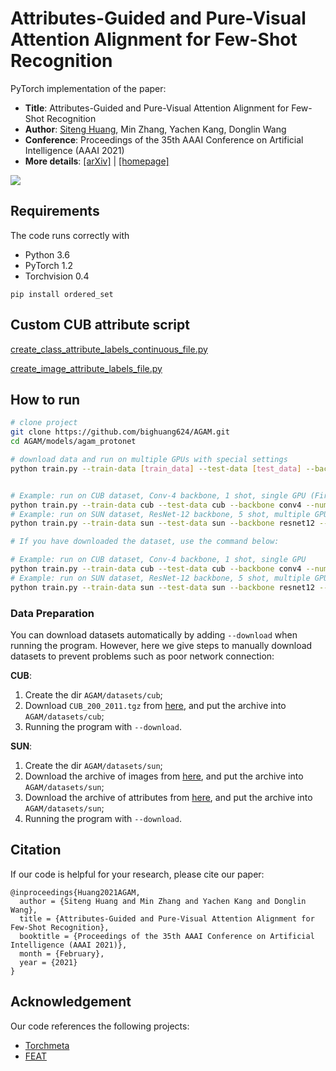# Attributes-Guided and Pure-Visual Attention Alignment for Few-Shot Recognition

PyTorch implementation of the paper:

* **Title**: Attributes-Guided and Pure-Visual Attention Alignment for Few-Shot Recognition
* **Author**: [Siteng Huang](https://kyonhuang.top/), Min Zhang, Yachen Kang, Donglin Wang
* **Conference**: Proceedings of the 35th AAAI Conference on Artificial Intelligence (AAAI 2021)
* **More details**: [[arXiv]](https://arxiv.org/abs/2009.04724) | [[homepage]](https://kyonhuang.top/publication/attributes-guided-attention-module)

![](https://kyonhuang.top/files/AGAM/AGAM-model-structure.png)

## Requirements

The code runs correctly with

* Python 3.6
* PyTorch 1.2
* Torchvision 0.4

```shell
pip install ordered_set
```

## Custom CUB attribute script

[create_class_attribute_labels_continuous_file.py](https://github.com/e96031413/AGAM/blob/master/create_class_attribute_labels_continuous_file.py)

[create_image_attribute_labels_file.py](https://github.com/e96031413/AGAM/blob/master/create_image_attribute_labels_file.py)



## How to run

```bash
# clone project
git clone https://github.com/bighuang624/AGAM.git
cd AGAM/models/agam_protonet

# download data and run on multiple GPUs with special settings
python train.py --train-data [train_data] --test-data [test_data] --backbone [backbone] --num-shots [num_shots] --train-tasks [train_tasks] --semantic-type [semantic_type] --multi-gpu --download


# Example: run on CUB dataset, Conv-4 backbone, 1 shot, single GPU (First time training with --download to get the dataset)
python train.py --train-data cub --test-data cub --backbone conv4 --num-shots 1 --train-tasks 50000 --semantic-type class_attributes --download
# Example: run on SUN dataset, ResNet-12 backbone, 5 shot, multiple GPUs (First time training with --download to get the dataset)
python train.py --train-data sun --test-data sun --backbone resnet12 --num-shots 5 --train-tasks 40000  --semantic-type image_attributes --multi-gpu --download

# If you have downloaded the dataset, use the command below:

# Example: run on CUB dataset, Conv-4 backbone, 1 shot, single GPU
python train.py --train-data cub --test-data cub --backbone conv4 --num-shots 1 --train-tasks 50000 --semantic-type class_attributes
# Example: run on SUN dataset, ResNet-12 backbone, 5 shot, multiple GPUs
python train.py --train-data sun --test-data sun --backbone resnet12 --num-shots 5 --train-tasks 40000  --semantic-type image_attributes --multi-gpu
```

### Data Preparation

You can download datasets automatically by adding `--download` when running the program. However, here we give steps to manually download datasets to prevent problems such as poor network connection:

**CUB**:

1. Create the dir `AGAM/datasets/cub`;
2. Download `CUB_200_2011.tgz` from [here](https://drive.google.com/file/d/1hbzc_P1FuxMkcabkgn9ZKinBwW683j45/view), and put the archive into `AGAM/datasets/cub`;
3. Running the program with `--download`.

**SUN**:

1. Create the dir `AGAM/datasets/sun`;
2. Download the archive of images from [here](http://cs.brown.edu/~gmpatter/Attributes/SUNAttributeDB_Images.tar.gz), and put the archive into `AGAM/datasets/sun`;
3. Download the archive of attributes from [here](http://cs.brown.edu/~gmpatter/Attributes/SUNAttributeDB.tar.gz), and put the archive into `AGAM/datasets/sun`;
4. Running the program with `--download`.

## Citation

If our code is helpful for your research, please cite our paper:

```
@inproceedings{Huang2021AGAM,
  author = {Siteng Huang and Min Zhang and Yachen Kang and Donglin Wang},
  title = {Attributes-Guided and Pure-Visual Attention Alignment for Few-Shot Recognition},
  booktitle = {Proceedings of the 35th AAAI Conference on Artificial Intelligence (AAAI 2021)},
  month = {February},
  year = {2021}
}
```

## Acknowledgement

Our code references the following projects:

* [Torchmeta](https://github.com/tristandeleu/pytorch-meta)
* [FEAT](https://github.com/Sha-Lab/FEAT)
